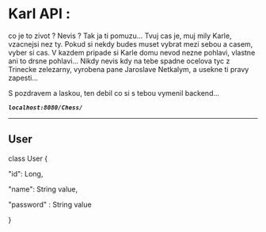 # Karl API :

co je to zivot ? Nevis ? Tak ja ti pomuzu... Tvuj cas je, muj mily Karle, vzacnejsi nez ty. Pokud si nekdy budes muset
vybrat mezi sebou a casem, vyber si cas. V kazdem pripade si Karle domu nevod nezne pohlavi, vlastne ani to drsne
pohlavi... Nikdy nevis kdy na tebe spadne ocelova tyc z Trinecke zelezarny, vyrobena pane Jaroslave Netkalym, a usekne
ti pravy zapesti...

S pozdravem a laskou, ten debil co si s tebou vymenil backend...

**_`localhost:8080/Chess/`_**
***

## User

class User {

"id": Long,

"name": String value,

"password" : String value

}